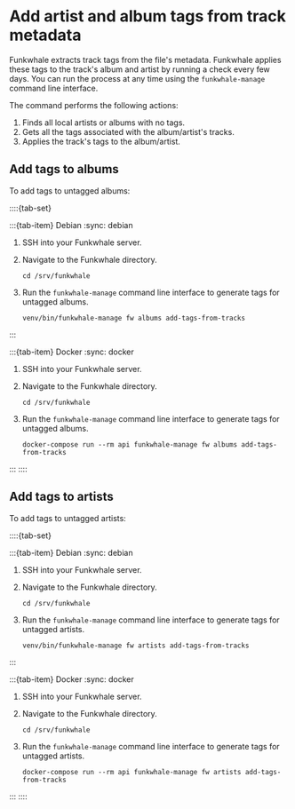 # Add artist and album tags from track metadata

Funkwhale extracts track tags from the file's metadata. Funkwhale applies these tags to the track's album and artist by running a check every few days. You can run the process at any time using the `funkwhale-manage` command line interface.

The command performs the following actions:

1. Finds all local artists or albums with no tags.
2. Gets all the tags associated with the album/artist's tracks.
3. Applies the track's tags to the album/artist.

## Add tags to albums

To add tags to untagged albums:

::::{tab-set}

:::{tab-item} Debian
:sync: debian

1. SSH into your Funkwhale server.
2. Navigate to the Funkwhale directory.

   ```{code-block} sh
   cd /srv/funkwhale
   ```

3. Run the `funkwhale-manage` command line interface to generate tags for untagged albums.

   ```{code-block} sh
   venv/bin/funkwhale-manage fw albums add-tags-from-tracks
   ```

:::

:::{tab-item} Docker
:sync: docker

1. SSH into your Funkwhale server.
2. Navigate to the Funkwhale directory.

   ```{code-block} sh
   cd /srv/funkwhale
   ```

3. Run the `funkwhale-manage` command line interface to generate tags for untagged albums.

   ```{code-block} sh
   docker-compose run --rm api funkwhale-manage fw albums add-tags-from-tracks
   ```

:::
::::

## Add tags to artists

To add tags to untagged artists:

::::{tab-set}

:::{tab-item} Debian
:sync: debian

1. SSH into your Funkwhale server.
2. Navigate to the Funkwhale directory.

   ```{code-block} sh
   cd /srv/funkwhale
   ```

3. Run the `funkwhale-manage` command line interface to generate tags for untagged artists.

   ```{code-block} sh
   venv/bin/funkwhale-manage fw artists add-tags-from-tracks
   ```

:::

:::{tab-item} Docker
:sync: docker

1. SSH into your Funkwhale server.
2. Navigate to the Funkwhale directory.

   ```{code-block} sh
   cd /srv/funkwhale
   ```

3. Run the `funkwhale-manage` command line interface to generate tags for untagged artists.

   ```{code-block} sh
   docker-compose run --rm api funkwhale-manage fw artists add-tags-from-tracks
   ```

:::
::::
